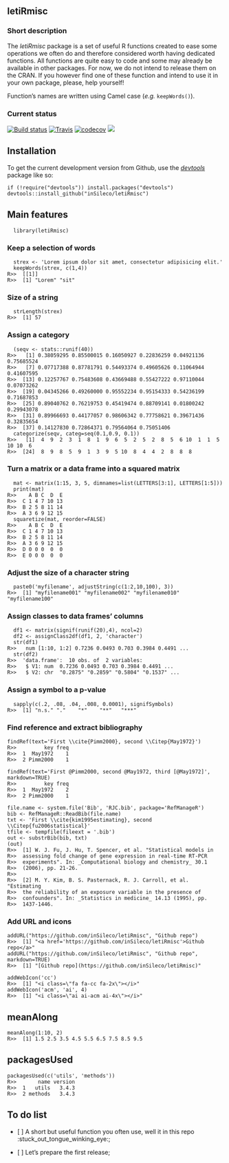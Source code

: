 letiRmisc
---------

### Short description

The *letiRmisc* package is a set of useful R functions created to ease
some operations we often do and therefore considered worth having
dedicated functions. All functions are quite easy to code and some may
already be available in other packages. For now, we do not intend to
release them on the CRAN. If you however find one of these function and
intend to use it in your own package, please, help yourself!

Function’s names are written using Camel case (*e.g.* `keepWords()`).

### Current status

[![Build
status](https://ci.appveyor.com/api/projects/status/h2t19erayyod64lj?svg=true)](https://ci.appveyor.com/project/inSileco/letiRmisc)
[![Travis](https://travis-ci.org/inSileco/letiRmisc.svg?branch=master)](https://travis-ci.org/inSileco/letiRmisc)
[![codecov](https://codecov.io/gh/inSileco/letiRmisc/branch/master/graph/badge.svg)](https://codecov.io/gh/inSileco/letiRmisc)
![](https://img.shields.io/badge/licence-GPLv3-8f10cb.svg)

Installation
------------

To get the current development version from Github, use the
[*devtools*](http://cran.r-project.org/web/packages/devtools/index.html)
package like so:

    if (!require("devtools")) install.packages("devtools")
    devtools::install_github("inSileco/letiRmisc")

Main features
-------------

      library(letiRmisc)

### Keep a selection of words

      strex <- 'Lorem ipsum dolor sit amet, consectetur adipisicing elit.'
      keepWords(strex, c(1,4))
    R>>  [[1]]
    R>>  [1] "Lorem" "sit"

### Size of a string

      strLength(strex)
    R>>  [1] 57

### Assign a category

      (seqv <- stats::runif(40))
    R>>   [1] 0.38059295 0.85500015 0.16050927 0.22836259 0.04921136 0.75685524
    R>>   [7] 0.07717388 0.87781791 0.54493374 0.49605626 0.11064944 0.41607595
    R>>  [13] 0.12257767 0.75483608 0.43669488 0.55427222 0.97110044 0.07073262
    R>>  [19] 0.04345266 0.49260000 0.95552234 0.95154333 0.54236199 0.71687853
    R>>  [25] 0.89040762 0.76219753 0.45419474 0.88709141 0.01800242 0.29943078
    R>>  [31] 0.89966693 0.44177057 0.98606342 0.77758621 0.39671436 0.32835654
    R>>  [37] 0.14127830 0.72864371 0.79564064 0.75051406
      categorize(seqv, categ=seq(0.1,0.9, 0.1))
    R>>   [1]  4  9  2  3  1  8  1  9  6  5  2  5  2  8  5  6 10  1  1  5 10 10  6
    R>>  [24]  8  9  8  5  9  1  3  9  5 10  8  4  4  2  8  8  8

### Turn a matrix or a data frame into a squared matrix

      mat <- matrix(1:15, 3, 5, dimnames=list(LETTERS[3:1], LETTERS[1:5]))
      print(mat)
    R>>    A B C  D  E
    R>>  C 1 4 7 10 13
    R>>  B 2 5 8 11 14
    R>>  A 3 6 9 12 15
      squaretize(mat, reorder=FALSE)
    R>>    A B C  D  E
    R>>  C 1 4 7 10 13
    R>>  B 2 5 8 11 14
    R>>  A 3 6 9 12 15
    R>>  D 0 0 0  0  0
    R>>  E 0 0 0  0  0

### Adjust the size of a character string

      paste0('myfilename', adjustString(c(1:2,10,100), 3))
    R>>  [1] "myfilename001" "myfilename002" "myfilename010" "myfilename100"

### Assign classes to data frames’ columns

      df1 <- matrix(signif(runif(20),4), ncol=2)
      df2 <- assignClass2df(df1, 2, 'character')
      str(df1)
    R>>   num [1:10, 1:2] 0.7236 0.0493 0.703 0.3984 0.4491 ...
      str(df2)
    R>>  'data.frame':  10 obs. of  2 variables:
    R>>   $ V1: num  0.7236 0.0493 0.703 0.3984 0.4491 ...
    R>>   $ V2: chr  "0.2875" "0.2859" "0.5804" "0.1537" ...

### Assign a symbol to a p-value

      sapply(c(.2, .08, .04, .008, 0.0001), signifSymbols)
    R>>  [1] "n.s." "."    "*"    "**"   "***"

### Find reference and extract bibliography

    findRef(text='First \\cite{Pimm2000}, second \\Citep{May1972}')
    R>>         key freq
    R>>  1  May1972    1
    R>>  2 Pimm2000    1

    findRef(text='First @Pimm2000, second @May1972, third [@May1972]', markdown=TRUE)
    R>>         key freq
    R>>  1  May1972    2
    R>>  2 Pimm2000    1

    file.name <- system.file('Bib', 'RJC.bib', package='RefManageR')
    bib <- RefManageR::ReadBib(file.name)
    txt <- 'First \\cite{kim1995estimating}, second \\Citep{fu2006statistical}'
    tfile <- tempfile(fileext = '.bib')
    out <- substrBib(bib, txt)
    (out)
    R>>  [1] W. J. Fu, J. Hu, T. Spencer, et al. "Statistical models in
    R>>  assessing fold change of gene expression in real-time RT-PCR
    R>>  experiments". In: _Computational biology and chemistry_ 30.1
    R>>  (2006), pp. 21-26.
    R>>  
    R>>  [2] M. Y. Kim, B. S. Pasternack, R. J. Carroll, et al. "Estimating
    R>>  the reliability of an exposure variable in the presence of
    R>>  confounders". In: _Statistics in medicine_ 14.13 (1995), pp.
    R>>  1437-1446.

### Add URL and icons

    addURL("https://github.com/inSileco/letiRmisc", "Github repo")
    R>>  [1] "<a href='https://github.com/inSileco/letiRmisc'>Github repo</a>"
    addURL("https://github.com/inSileco/letiRmisc", "Github repo", markdown=TRUE)
    R>>  [1] "[Github repo](https://github.com/inSileco/letiRmisc)"

    addWebIcon('cc')
    R>>  [1] "<i class=\"fa fa-cc fa-2x\"></i>"
    addWebIcon('acm', 'ai', 4)
    R>>  [1] "<i class=\"ai ai-acm ai-4x\"></i>"

meanAlong
---------

    meanAlong(1:10, 2)
    R>>  [1] 1.5 2.5 3.5 4.5 5.5 6.5 7.5 8.5 9.5

packagesUsed
------------

    packagesUsed(c('utils', 'methods'))
    R>>       name version
    R>>  1   utils   3.4.3
    R>>  2 methods   3.4.3

To do list
----------

-   \[ \] A short but useful function you often use, well it in this
    repo :stuck\_out\_tongue\_winking\_eye:;

-   \[ \] Let’s prepare the first release;
